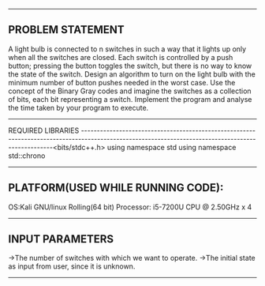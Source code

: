 --------------------------------------------------------------------------------------------------------------------------------------------------
PROBLEM STATEMENT
--------------------------------------------------------------------------------------------------------------------------------------------------
A light bulb is connected to n switches in such a way that it lights up only when all the switches are closed. Each switch is controlled by a push button; pressing the button toggles the switch, but there is no way to know the state of the switch. Design an algorithm to turn on the light bulb with the minimum number of button pushes needed in the worst case. Use the concept of the Binary Gray codes and imagine the switches as a collection of bits, each bit representing a switch. Implement the program and analyse the time taken by your program to execute.

---------------------------------------------------------------------------------------------------------------------------------------------------
REQUIRED LIBRARIES
---------------------------------------------------------------------------------------------------------------------------------------------------<bits/stdc++.h>
<cstdlib>
using namespace std
using namespace std::chrono

---------------------------------------------------------------------------------------------------------------------------------------------------
PLATFORM(USED WHILE RUNNING CODE):
---------------------------------------------------------------------------------------------------------------------------------------------------
OS:Kali GNU/linux Rolling(64 bit)
Processor: i5-7200U CPU @ 2.50GHz x 4

---------------------------------------------------------------------------------------------------------------------------------------------------
INPUT PARAMETERS
---------------------------------------------------------------------------------------------------------------------------------------------------
->The number of switches with which we want to operate.
->The initial state as input from user, since it is unknown.

---------------------------------------------------------------------------------------------------------------------------------------------------

